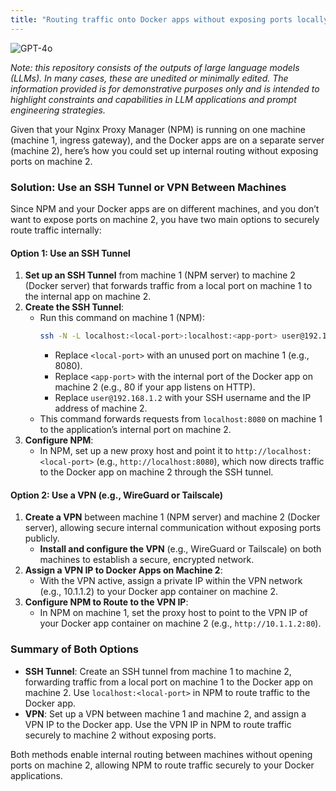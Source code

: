 ```yaml
---
title: "Routing traffic onto Docker apps without exposing ports locally"
---
```

![GPT-4o](https://img.shields.io/badge/GPT--4o-3333FF?style=for-the-badge&logo=openai&logoColor=white)



*Note: this repository consists of the outputs of large language models (LLMs). In many cases, these are unedited or minimally edited. The information provided is for demonstrative purposes only and is intended to highlight constraints and capabilities in LLM applications and prompt engineering strategies.*


Given that your Nginx Proxy Manager (NPM) is running on one machine (machine 1, ingress gateway), and the Docker apps are on a separate server (machine 2), here’s how you could set up internal routing without exposing ports on machine 2.

### Solution: Use an SSH Tunnel or VPN Between Machines

Since NPM and your Docker apps are on different machines, and you don’t want to expose ports on machine 2, you have two main options to securely route traffic internally:

#### Option 1: Use an SSH Tunnel
1. **Set up an SSH Tunnel** from machine 1 (NPM server) to machine 2 (Docker server) that forwards traffic from a local port on machine 1 to the internal app on machine 2.
2. **Create the SSH Tunnel**:
   - Run this command on machine 1 (NPM):
     ```bash
     ssh -N -L localhost:<local-port>:localhost:<app-port> user@192.168.1.2
     ```
     - Replace `<local-port>` with an unused port on machine 1 (e.g., 8080).
     - Replace `<app-port>` with the internal port of the Docker app on machine 2 (e.g., 80 if your app listens on HTTP).
     - Replace `user@192.168.1.2` with your SSH username and the IP address of machine 2.
   - This command forwards requests from `localhost:8080` on machine 1 to the application’s internal port on machine 2.
3. **Configure NPM**:
   - In NPM, set up a new proxy host and point it to `http://localhost:<local-port>` (e.g., `http://localhost:8080`), which now directs traffic to the Docker app on machine 2 through the SSH tunnel.

#### Option 2: Use a VPN (e.g., WireGuard or Tailscale)
1. **Create a VPN** between machine 1 (NPM server) and machine 2 (Docker server), allowing secure internal communication without exposing ports publicly.
   - **Install and configure the VPN** (e.g., WireGuard or Tailscale) on both machines to establish a secure, encrypted network.
2. **Assign a VPN IP to Docker Apps on Machine 2**:
   - With the VPN active, assign a private IP within the VPN network (e.g., 10.1.1.2) to your Docker app container on machine 2.
3. **Configure NPM to Route to the VPN IP**:
   - In NPM on machine 1, set the proxy host to point to the VPN IP of your Docker app container on machine 2 (e.g., `http://10.1.1.2:80`).

### Summary of Both Options
- **SSH Tunnel**: Create an SSH tunnel from machine 1 to machine 2, forwarding traffic from a local port on machine 1 to the Docker app on machine 2. Use `localhost:<local-port>` in NPM to route traffic to the Docker app.
- **VPN**: Set up a VPN between machine 1 and machine 2, and assign a VPN IP to the Docker app. Use the VPN IP in NPM to route traffic securely to machine 2 without exposing ports.

Both methods enable internal routing between machines without opening ports on machine 2, allowing NPM to route traffic securely to your Docker applications.